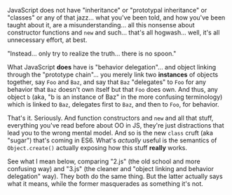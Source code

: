 JavaScript does not have "inheritance" or "prototypal inheritance" or "classes" or any of that jazz... what you've been told, and how you've been taught about it, are a misunderstanding... all this nonsense about constructor functions and `new` and such... that's all hogwash... well, it's all unnecessary effort, at best.

"Instead... only try to realize the truth... there is no spoon."

What JavaScript **does** have is "behavior delegation"... and object linking through the "prototype chain"... you merely link two **instances** of objects together, say `Foo` and `Baz`, and say that `Baz` "delegates" to `Foo` for any behavior that `Baz` doesn't own itself but that `Foo` does own. And thus, any object `b` (aka, "b is an instance of Baz" in the more confusing terminology) which is linked to `Baz`, delegates first to `Baz`, and then to `Foo`, for behavior.

That's it. Seriously. And function constructors and `new` and all that stuff, everything you've read before about OO in JS, they're just distractions that lead you to the wrong mental model. And so is the new `class` cruft (aka "sugar") that's coming in ES6. What's _actually_ useful is the semantics of `Object.create()` actually exposing how this stuff **really** works.

See what I mean below, comparing "2.js" (the old school and more confusing way) and "3.js" (the cleaner and "object linking and behavior delegation" way). They both do the same thing. But the latter actually says what it means, while the former masquerades as something it's not.
